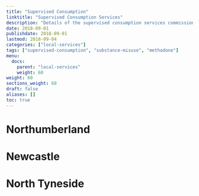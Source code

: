 ```yaml
---
title: "Supervised Consumption"
linktitle: "Supervised Consumption Services"
description: "Details of the supervised consumption services commissioned in our region can be found only on PharmOutcomes."
date: 2018-09-01
publishdate: 2018-09-01
lastmod: 2018-09-04
categories: ["local-services"]
tags: ["supervised-consumption", "substance-misuse", "methadone"]
menu:
  docs:
    parent: "local-services"
    weight: 60
weight: 60
sections_weight: 60
draft: false
aliases: []
toc: true
---
```


# Northumberland

  

# Newcastle

  

# North Tyneside

